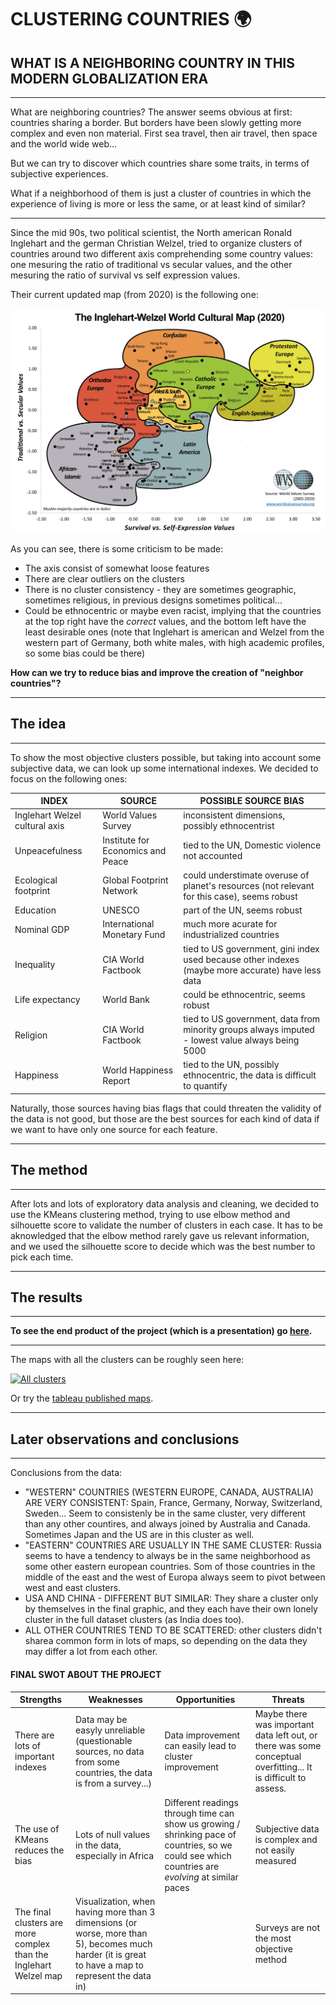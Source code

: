 # CLUSTERING COUNTRIES :earth_africa:
## WHAT IS A NEIGHBORING COUNTRY IN THIS MODERN GLOBALIZATION ERA

***

What are neighboring countries? The answer seems obvious at first: countries sharing a border. But borders have been slowly getting more complex and even non material. First sea travel, then air travel, then space and the world wide web...

But we can try to discover which countries share some traits, in terms of subjective experiences.

What if a neighborhood of them is just a cluster of countries in which the experience of living is more or less the same, or at least kind of similar?

***

Since the mid 90s, two political scientist, the North american Ronald Inglehart and the german Christian Welzel, tried to organize clusters of countries around two different axis comprehending some country values: one mesuring the ratio of traditional vs secular values, and the other mesuring the ratio of survival vs self expression values.

Their current updated map (from 2020) is the following one:

![alt text](https://github.com/JosepTrota/IRONHACK/blob/main/Final%20Project/Images%20and%20gifs/Inglehart%20-%20Welzel%20cultural%20map.jpg "You discovered the title remainder text. Hooray! You can have a cookie ;)")

As you can see, there is some criticism to be made:
* The axis consist of somewhat loose features
* There are clear outliers on the clusters
* There is no cluster consistency - they are sometimes geographic, sometimes religious, in previous designs sometimes political...
* Could be ethnocentric or maybe even racist, implying that the countries at the top right have the *correct* values, and the bottom left have the least desirable ones (note that Inglehart is american and Welzel from the western part of Germany, both white males, with high academic profiles, so some bias could be there)

**How can we try to reduce bias and improve the creation of "neighbor countries"?**


***

## The idea

***

To show the most objective clusters possible, but taking into account some subjective data, we can look up some international indexes. We decided to focus on the following ones:

INDEX | SOURCE | POSSIBLE SOURCE BIAS
--- | --- | ---
Inglehart Welzel cultural axis | World Values Survey | inconsistent dimensions, possibly ethnocentrist
Unpeacefulness | Institute for Economics and Peace | tied to the UN, Domestic violence not accounted
Ecological footprint | Global Footprint Network | could understimate overuse of planet's resources (not relevant for this case), seems robust
Education | UNESCO | part of the UN, seems robust
Nominal GDP | International Monetary Fund | much more acurate for industrialized countries
Inequality | CIA World Factbook | tied to US government, gini index used because other indexes (maybe more accurate) have less data
Life expectancy | World Bank | could be ethnocentric, seems robust
Religion | CIA World Factbook | tied to US government, data from minority groups always imputed - lowest value always being 5000
Happiness | World Happiness Report | tied to the UN, possibly ethnocentric, the data is difficult to quantify

Naturally, those sources having bias flags that could threaten the validity of the data is not good, but those are the best sources for each kind of data if we want to have only one source for each feature.

***

## The method

***

After lots and lots of exploratory data analysis and cleaning, we decided to use the KMeans clustering method, trying to use elbow method and silhouette score to validate the number of clusters in each case. It has to be aknowledged that the elbow method rarely gave us relevant information, and we used the silhouette score to decide which was the best number to pick each time.


***

## The results


***

**To see the end product of the project (which is a presentation) go [here](https://slides.com/jostrota/minimal).**

***

The maps with all the clusters can be roughly seen here:

<div class='tableauPlaceholder' id='viz1647554792149' style='position: relative'><noscript><a href='#'><img alt='All clusters ' src='https:&#47;&#47;public.tableau.com&#47;static&#47;images&#47;Cl&#47;Clusteringcountries&#47;Allclusters&#47;1_rss.png' style='border: none' /></a></noscript><object class='tableauViz'  style='display:none;'><param name='host_url' value='https%3A%2F%2Fpublic.tableau.com%2F' /> <param name='embed_code_version' value='3' /> <param name='site_root' value='' /><param name='name' value='Clusteringcountries&#47;Allclusters' /><param name='tabs' value='no' /><param name='toolbar' value='yes' /><param name='static_image' value='https:&#47;&#47;public.tableau.com&#47;static&#47;images&#47;Cl&#47;Clusteringcountries&#47;Allclusters&#47;1.png' /> <param name='animate_transition' value='yes' /><param name='display_static_image' value='yes' /><param name='display_spinner' value='yes' /><param name='display_overlay' value='yes' /><param name='display_count' value='yes' /><param name='language' value='en-US' /><param name='filter' value='publish=yes' /></object></div>               

Or try the [tableau published maps](https://public.tableau.com/app/profile/josep.trota.ochoa.de.eribe/viz/Clusteringcountries/Allclusters?publish=yes).

***

## Later observations and conclusions

***

Conclusions from the data:

* "WESTERN" COUNTRIES (WESTERN EUROPE, CANADA, AUSTRALIA) ARE VERY CONSISTENT: Spain, France, Germany, Norway, Switzerland, Sweden... Seem to consistenly be in the same cluster, very different than any other countires, and always joined by Australia and Canada. Sometimes Japan and the US are in this cluster as well.
* "EASTERN" COUNTRIES ARE USUALLY IN THE SAME CLUSTER: Russia seems to have a tendency to always be in the same neighborhood as some other eastern european countries. Som of those countries in the middle of the east and the west of Europa always seem to pivot between west and east clusters.
* USA AND CHINA - DIFFERENT BUT SIMILAR: They share a cluster only by themselves in the final graphic, and they each have their own lonely cluster in the full dataset clusters (as India does too).
* ALL OTHER COUNTRIES TEND TO BE SCATTERED: other clusters didn't sharea common form in lots of maps, so depending on the data they may differ a lot from each other.


#### FINAL SWOT ABOUT THE PROJECT

Strengths | Weaknesses | Opportunities | Threats
--- | --- | --- | ---
There are lots of important indexes | Data may be easyly unreliable (questionable sources, no data from some countries, the data is from a survey...) | Data improvement can easily lead to cluster improvement | Maybe there was important data left out, or there was some conceptual overfitting... It is difficult to assess.
The use of KMeans reduces the bias | Lots of null values in the data, especially in Africa | Different readings through time can show us growing / shrinking pace of countries, so we could see which countries are *evolving* at similar paces | Subjective data is complex and not easily measured
The final clusters are more complex than the Inglehart Welzel map | Visualization, when having more than 3 dimensions (or worse, more than 5), becomes much harder (it is great to have a map to represent the data in) | | Surveys are not the most objective method
